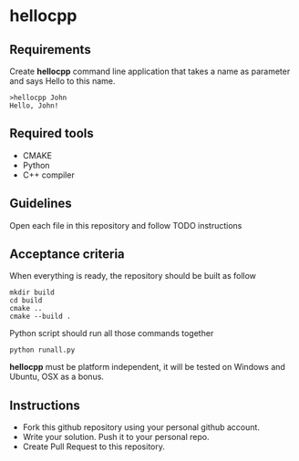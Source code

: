 # hellocpp

## Requirements
Create **hellocpp** command line application that takes a name as parameter and says Hello to this name.
```
>hellocpp John
Hello, John!
```

## Required tools
* CMAKE
* Python
* C++ compiler

## Guidelines
Open each file in this repository and follow TODO instructions

## Acceptance criteria
When everything is ready, the repository should be built as follow
```
mkdir build
cd build
cmake ..
cmake --build .
```

Python script should run all those commands together
```
python runall.py
```

**hellocpp** must be platform independent, it will be tested on Windows and Ubuntu, OSX as a bonus.

## Instructions
* Fork this github repository using your personal github account.
* Write your solution. Push it to your personal repo.
* Create Pull Request to this repository.

